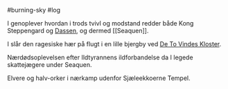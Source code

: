 #burning-sky #log

I genoplever hvordan i trods tvivl og modstand redder både Kong Steppengard og [Dassen](Dassen.md), og dermed [[Seaquen]].
I slår den ragesiske hær på flugt i en lille bjergby ved [De To Vindes Kloster](De%20To%20Vindes%20Kloster.md).
Nærdødsoplevelsen efter Ildtyrannens ildforbandelse da I legede skattejægere under Seaquen.
Elvere og halv-orker i nærkamp udenfor Sjæleekkoerne Tempel.
